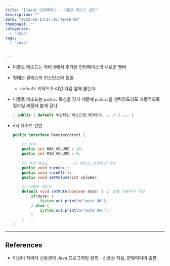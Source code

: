 ```yaml
---
title: "[Java] 인터페이스 - 디폴트 메소드 선언"
description: ""
date: "2022-08-13T14:30:45+09:00"
thumbnail: ""
categories:
  - "Java"
tags:
  - "Java"


---
```

<!--more-->

- 디폴트 메소드는 자바 8에서 추가된 인터페이스의 새로운 멤버
- 형태는 클래스의 인스턴스와 동일
    - `default` 키워드가 리턴 타입 앞에 붙는다.
- 디폴트 메소드는 `public` 특성을 갖기 때문에 `public`을 생략하도라도 자동적으로 컴파일 과정에 붙게 된다.
    
    ```java
    [ public ] default 리턴타입 메소드명(매개변수, ...) { ... }
    ```
    
- ex) 메소드 선언
    
    ```java
    public interface RemoteControl {
    	
    	// 상수
    	public int MAX_VOLUME = 10;
    	public int MIN_VOLUME = 0;
    	
    	// 추상 메소드           // 메소드 선언부만 작성
    	public void turnOn(); 
    	public void turnOff();
    	public void setVolume(int volume);
    	
    	// 디폴트 메소드
    	default void setMute(boolean mute) { // 실행 내용까지 작성
    		if(mute) {
    			System.out.println("mute ON");
    		} else {
    			System.out.println("mute OFF");
    		}
    	}
    }
    ```
    

---

## References

- 이것이 자바다 신용권의 Java 프로그래밍 정복 - 신용권 지음, 한빛미디어 출판